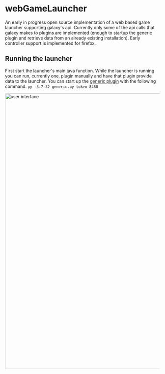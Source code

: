 # webGameLauncher
An early in progress open source implementation of a web based game launcher supporting galaxy's api. Currently only some of the api calls that galaxy makes to plugins are implemented (enough to startup the generic plugin and retrieve data from an already existing installation). Early controller support is implemented for firefox.

## Running the launcher
First start the launcher's main java function. While the launcher is running you can run, currently one, plugin manually and have that plugin provide data to the launcher. You can start up the [generic plugin](https://github.com/AndrewDWhite/GalaxyGenericImporterPlugin) with the following command.
`py -3.7-32 generic.py token 8488`


<img width="894" alt="user interface" src="https://user-images.githubusercontent.com/972757/190617998-fb50106d-ec96-42c2-b9a6-7921df6cbce4.png">
